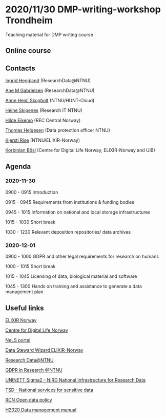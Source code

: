 2020/11/30 DMP-writing-workshop Trondheim
======

Teaching material for DMP writing course

## Online course

## Contacts
[Ingrid Heggland](https://www.ntnu.edu/employees/ingrid.heggland) (ResearchData@NTNU)

[Ane M Gabrielsen](https://www.ntnu.no/ansatte/ane.gabrielsen) (ResearchData@NTNU)

[Anne Heidi Skogholt](https://www.ntnu.edu/employees/anne.heidi.skogholt) (NTNU/HUNT-Cloud)

[Heine Skipenes](https://www.ntnu.no/ansatte/heine.skipenes) (Research IT NTNU)

[Hilde Eikemo](https://www.ntnu.edu/employees/hilde.eikemo) (REC Central Norway)

[Thomas Helgesen](https://www.ntnu.no/ansatte/thomas.helgesen) (Data protection officer NTNU)

[Kjersti Rise](https://www.ntnu.edu/employees/kjersti.rise) (NTNU/ELIXIR-Norway)

[Korbinian Bösl](https://www.uib.no/en/persons/Korbinian.Boesl) (Centre for Digital Life Norway, ELIXIR-Norway and UiB)

## Agenda
### 2020-11-30
0900 - 0915 Introduction

0915 - 0945 Requirements from institutions & funding bodies


0945 - 1015 Information on national and local storage infrastructures

1015 - 1030 Short break

1030 - 1230 Relevant deposition repositories/ data archives

### 2020-12-01
0900 - 1000 GDPR and other legal requirements for research on humans

1000 - 1015 Short break

1015 - 1045 Licensing of data, biological material and software

1045 - 1300 Hands on training and assistance to generate a data
management plan

## Useful links

  [ELIXIR Norway](https://www.elixir-norway.org/)
  
  [Centre for Digital Life Norway](https://digitallifenorway.org/gb/)
  
  [NeLS portal](https://nels.bioinfo.no/)
  
  [Data Steward Wizard ELIXIR-Norway](https://elixir-no.ds-wizard.org/)
  
  [Research Data@NTNU](https://innsida.ntnu.no/researchdata)
  
  [GDPR in Research @NTNU](https://innsida.ntnu.no/wiki/-/wiki/English/Collection+of+personal+data+for+research+projects)
 
  [UNINETT Sigma2 - NIRD National Infrastructure for Research Data](https://documentation.sigma2.no/storage/nird.html)
  
  [TSD - National services for sensitive data](https://www.uio.no/english/services/it/research/sensitive-data/index.html)
  
  [RCN Open data policy](https://www.forskningsradet.no/en/Adviser-research-policy/open-science/open-access-to-research-data/)
  
  [H2020 Data management manual](https://ec.europa.eu/research/participants/docs/h2020-funding-guide/cross-cutting-issues/open-access-data-management/data-management_en.htm)

